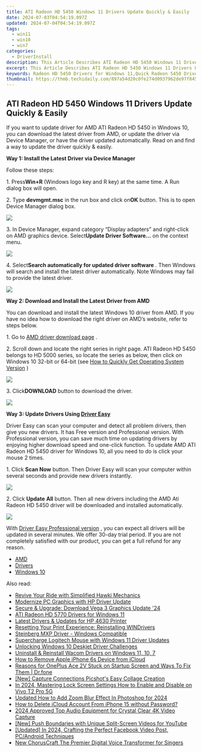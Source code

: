 ```yaml
---
title: ATI Radeon HD 5450 Windows 11 Drivers Update Quickly & Easily
date: 2024-07-03T04:54:19.097Z
updated: 2024-07-04T04:54:19.097Z
tags:
  - win11
  - win10
  - win7
categories:
  - DriverInstall
description: This Article Describes ATI Radeon HD 5450 Windows 11 Drivers Update Quickly & Easily
excerpt: This Article Describes ATI Radeon HD 5450 Windows 11 Drivers Update Quickly & Easily
keywords: Radeon HD 5450 Drivers for Windows 11,Quick Radeon 5450 Driver Installation,Easy ATI HD 5450 Drivers Update Process,ATI Radeon HD 5450 Driver Compatibility Windows 11,Windows 11 Updated Radeon 5450 Drivers Download,Radeon HD 5450 Windows 11 Driver Support Guide,Latest ATI Radeon HD 5450 Drivers for Windows 11 Compatibility
thumbnail: https://thmb.techidaily.com/897a54d20c0fe274d0937962de97f84511515ba57539d3344fb75e1f209995c6.png
---
```


## ATI Radeon HD 5450 Windows 11 Drivers Update Quickly & Easily

If you want to update driver for AMD ATI Radeon HD 5450 in Windows 10, you can download the latest driver from AMD, or update the driver via Device Manager, or have the driver updated automatically. Read on and find a way to update the driver quickly & easily.  
  
**Way 1: Install the Latest Driver via Device Manager**
  
 Follow these steps:  
  
 1\. Press**Win+R** (Windows logo key and R key) at the same time. A Run dialog box will open.  
  
 2\. Type **devmgmt.msc** in the run box and click on**OK** button. This is to open Device Manager dialog box.  
  
![](https://images.drivereasy.com/wp-content/uploads/2016/12/img_5857a51448230.png)
  
 3\. In Device Manager, expand category “Display adapters” and right-click on AMD graphics device. Select**Update Driver Software…** on the context menu.  
  
![](https://images.drivereasy.com/wp-content/uploads/2016/12/img_5857a5367b22f.jpg)
  
 4\. Select**Search automatically for updated driver software** . Then Windows will search and install the latest driver automatically. Note Windows may fail to provide the latest driver.  
  
![](https://images.drivereasy.com/wp-content/uploads/2016/12/img_5857a57107fc1.jpg)
  
**Way 2: Download and Install the Latest Driver from AMD**
  
 You can download and install the latest Windows 10 driver from AMD. If you have no idea how to download the right driver on AMD’s website, refer to steps below.  
  
 1\. Go to [AMD driver download page](http://support.amd.com/en-us/download) .  
  
 2\. Scroll down and locate the right series in right page. ATI Radeon HD 5450 belongs to HD 5000 series, so locate the series as below, then click on Windows 10 32-bit or 64-bit (see [How to Quickly Get Operating System Version](https://tools.techidaily.com/drivereasy/download/) )  
  
![](https://images.drivereasy.com/wp-content/uploads/2016/12/img_5857a73e47916.jpg)
  
 3\. Click**DOWNLOAD** button to download the driver.  
  
![](https://images.drivereasy.com/wp-content/uploads/2016/12/img_5857a866968be.jpg)
  
 **Way 3: Update Drivers Using [Driver Easy](https://tools.techidaily.com/drivereasy/download/)**

 Driver Easy can scan your computer and detect all problem drivers, then give you new drivers. It has Free version and Professional version. With Professional version, you can save much time on updating drivers by enjoying higher download speed and one-click function.  To update AMD ATI Radeon HD 5450 driver for Windows 10, all you need to do is click your mouse 2 times.
  
1\. Click **Scan Now**  button. Then Driver Easy will scan your computer within several seconds and provide new drivers instantly.
  
![](https://images.drivereasy.com/wp-content/uploads/2017/04/img_58fd94c4d849e.png)
  
2\. Click **Update**  **All** button. Then all new drivers including the AMD Ati Radeon HD 5450 driver will be downloaded and installed automatically.
  
![](https://images.drivereasy.com/wp-content/uploads/2017/04/img_58fd957d03a1c.jpg)

 With [Driver Easy Professional version](https://tools.techidaily.com/drivereasy/download/) , you can expect all drivers will be updated in several minutes. We offer 30-day trial period. If you are not completely satisfied with our product, you can get a full refund for any reason.

* [AMD](https://tools.techidaily.com/drivereasy/download/)
* [Drivers](https://tools.techidaily.com/drivereasy/download/)
* [Windows 10](https://tools.techidaily.com/drivereasy/download/)

<ins class="adsbygoogle"
     style="display:block"
     data-ad-format="autorelaxed"
     data-ad-client="ca-pub-7571918770474297"
     data-ad-slot="1223367746"></ins>



<ins class="adsbygoogle"
     style="display:block"
     data-ad-client="ca-pub-7571918770474297"
     data-ad-slot="8358498916"
     data-ad-format="auto"
     data-full-width-responsive="true"></ins>

<span class="atpl-alsoreadstyle">Also read:</span>
<div><ul>
<li><a href="https://driver-install.techidaily.com/revive-your-ride-with-simplified-hawki-mechanics/"><u>Revive Your Ride with Simplified Hawki Mechanics</u></a></li>
<li><a href="https://driver-install.techidaily.com/modernize-pc-graphics-with-hp-driver-update/"><u>Modernize PC Graphics with HP Driver Update</u></a></li>
<li><a href="https://driver-install.techidaily.com/secure-and-upgrade-download-vega-3-graphics-update-24/"><u>Secure & Upgrade: Download Vega 3 Graphics Update '24</u></a></li>
<li><a href="https://driver-install.techidaily.com/ati-radeon-hd-5770-drivers-for-windows-11/"><u>ATI Radeon HD 5770 Drivers for Windows 11</u></a></li>
<li><a href="https://driver-install.techidaily.com/latest-drivers-and-updates-for-hp-4630-printer/"><u>Latest Drivers & Updates for HP 4630 Printer</u></a></li>
<li><a href="https://driver-install.techidaily.com/resetting-your-print-experience-reinstalling-windrivers/"><u>Resetting Your Print Experience: Reinstalling WINDrivers</u></a></li>
<li><a href="https://driver-install.techidaily.com/steinberg-mxp-driver-windows-compatible/"><u>Steinberg MXP Driver - Windows Compatible</u></a></li>
<li><a href="https://driver-install.techidaily.com/supercharge-logitech-mouse-with-windows-11-driver-updates/"><u>Supercharge Logitech Mouse with Windows 11 Driver Updates</u></a></li>
<li><a href="https://driver-install.techidaily.com/unlocking-windows-10-deskjet-driver-challenges/"><u>Unlocking Windows 10 Deskjet Driver Challenges</u></a></li>
<li><a href="https://driver-install.techidaily.com/uninstall-and-reinstall-wacom-drivers-on-windows-11-10-7/"><u>Uninstall & Reinstall Wacom Drivers on Windows 11, 10, 7</u></a></li>
<li><a href="https://apple-account.techidaily.com/how-to-remove-apple-iphone-6s-device-from-icloud-by-drfone-ios/"><u>How to Remove Apple iPhone 6s Device from iCloud</u></a></li>
<li><a href="https://howto.techidaily.com/reasons-for-oneplus-ace-2v-stuck-on-startup-screen-and-ways-to-fix-them-drfone-by-drfone-fix-android-problems-fix-android-problems/"><u>Reasons for OnePlus Ace 2V Stuck on Startup Screen and Ways To Fix Them | Dr.fone</u></a></li>
<li><a href="https://extra-tips.techidaily.com/new-capture-connections-picshots-easy-collage-creation/"><u>[New] Capture Connections  Picshot's Easy Collage Creation</u></a></li>
<li><a href="https://android-unlock.techidaily.com/in-2024-mastering-lock-screen-settings-how-to-enable-and-disable-on-vivo-t2-pro-5g-by-drfone-android/"><u>In 2024, Mastering Lock Screen Settings How to Enable and Disable on Vivo T2 Pro 5G</u></a></li>
<li><a href="https://ai-video-editing.techidaily.com/updated-how-to-add-zoom-blur-effect-in-photoshop-for-2024/"><u>Updated How to Add Zoom Blur Effect In Photoshop for 2024</u></a></li>
<li><a href="https://apple-account.techidaily.com/how-to-delete-icloud-account-from-iphone-15-without-password-by-drfone-ios/"><u>How to Delete iCloud Account From iPhone 15 without Password?</u></a></li>
<li><a href="https://some-approaches.techidaily.com/2024-approved-top-audio-equipment-for-crystal-clear-4k-video-capture/"><u>2024 Approved  Top Audio Equipment for Crystal Clear 4K Video Capture</u></a></li>
<li><a href="https://youtube-help.techidaily.com/new-push-boundaries-with-unique-split-screen-videos-for-youtube/"><u>[New] Push Boundaries with Unique Split-Screen Videos for YouTube</u></a></li>
<li><a href="https://facebook-video-content.techidaily.com/updated-in-2024-crafting-the-perfect-facebook-video-post-pcandroid-techniques/"><u>[Updated] In 2024, Crafting the Perfect Facebook Video Post, PC/Android Techniques</u></a></li>
<li><a href="https://sound-tweaking.techidaily.com/new-choruscraft-the-premier-digital-voice-transformer-for-singers/"><u>New ChorusCraft The Premier Digital Voice Transformer for Singers</u></a></li>
</ul></div>

